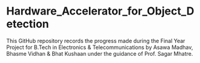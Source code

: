 # Hardware_Accelerator_for_Object_Detection

This GitHub repository records the progress made during the Final Year Project for B.Tech in Electronics & Telecommunications by Asawa Madhav, Bhasme Vidhan & Bhat Kushaan under the guidance of Prof. Sagar Mhatre.
